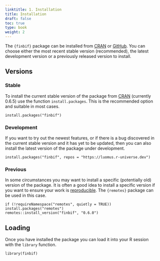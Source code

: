 ```yaml
---
linktitle: 1. Installation
title: Installation
draft: false
toc: true
type: book
weight: 2
---
```


[CRAN]: https://cran.r-project.org
[GitHub]: https://github.com


The `{finbif}` package can be installed from [CRAN] or [GitHub]. You can choose
either the most recent stable version (recommended), the latest development
version or a previously released version to install.

## Versions
### Stable
To install the current stable version of the package from [CRAN] (currently
0.6.5) use the function
`install.packages`. This is the recommended option and suitable in most cases.

```.language-r
install.packages("finbif")
```

### Development
If you want to try out the newest features, or if there is a bug discovered
in the current stable version and it has yet to be updated, then you can also
install the latest version of the package under development.

```.language-r
install.packages("finbif", repos = "https://luomus.r-universe.dev")
```

### Previous
In some circumstances you may want to install a specific (potentially old)
version of the package. It is often a good idea to install a specific version
if you want to ensure your work is
[reproducible](https://www.practicereproducibleresearch.org/). The
`{remotes}` package can be used in this case.

```.language-r
if (!requireNamespace("remotes", quietly = TRUE)) install.packages("remotes")
remotes::install_version("finbif", "0.6.0")
```

## Loading
Once you have installed the package you can load it into your R session with the
`library` function.

```.language-r
library(finbif)
```
